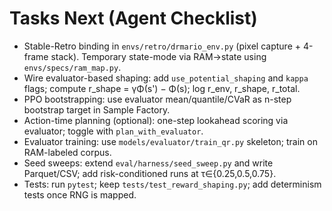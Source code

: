 # Tasks Next (Agent Checklist)

- Stable-Retro binding in `envs/retro/drmario_env.py` (pixel capture + 4-frame stack). Temporary state-mode via RAM→state using `envs/specs/ram_map.py`.
- Wire evaluator-based shaping: add `use_potential_shaping` and `kappa` flags; compute r_shape = γΦ(s') − Φ(s); log r_env, r_shape, r_total.
- PPO bootstrapping: use evaluator mean/quantile/CVaR as n-step bootstrap target in Sample Factory.
- Action-time planning (optional): one-step lookahead scoring via evaluator; toggle with `plan_with_evaluator`.
- Evaluator training: use `models/evaluator/train_qr.py` skeleton; train on RAM-labeled corpus.
- Seed sweeps: extend `eval/harness/seed_sweep.py` and write Parquet/CSV; add risk-conditioned runs at τ∈{0.25,0.5,0.75}.
- Tests: run `pytest`; keep `tests/test_reward_shaping.py`; add determinism tests once RNG is mapped.
